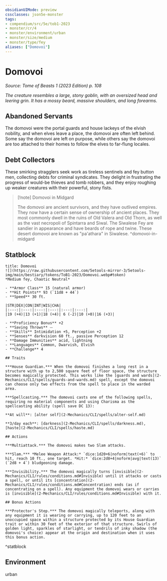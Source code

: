 ```yaml
---
obsidianUIMode: preview
cssclasses: json5e-monster
tags:
- compendium/src/5e/tob1-2023
- monster/cr/4
- monster/environment/urban
- monster/size/medium
- monster/type/fey
aliases: ["Domovoi"]
---
```

# Domovoi
*Source: Tome of Beasts 1 (2023 Edition) p. 108*  

*The creature resembles a large, stony goblin, with an oversized head and leering grin. It has a mossy beard, massive shoulders, and long forearms.*

## Abandoned Servants

The domovoi were the portal guards and house lackeys of the elvish nobility, and when elves leave a place, the domovoi are often left behind. Some say the domovoi are left on purpose, while others say the domovoi are too attached to their homes to follow the elves to far-flung locales.

## Debt Collectors

These smirking stragglers seek work as tireless sentinels and fey button men, collecting debts for criminal syndicates. They delight in frustrating the progress of would-be thieves and tomb robbers, and they enjoy roughing up weaker creatures with their powerful, stony fists.

> [!note] Domovoi in Midgard
> 
> The domovoi are ancient survivors, and they have outlived empires. They now have a certain sense of ownership of ancient places. They most commonly dwell in the ruins of Old Valera and Old Thorn, as well as the vast necropoli of Spintarra and Siwal. The Siwalese Fey are sandier in appearance and have beards of rope and twine. These desert domovoi are known as "pa'athara" in Siwalese.
^domovoi-in-midgard

## Statblock

```ad-statblock
title: Domovoi
![](https://raw.githubusercontent.com/5etools-mirror-3/5etools-img/main/bestiary/tokens/ToB1-2023/Domovoi.webp#token)
*Medium fey, Chaotic Neutral*

- **Armor Class** 15 (natural armor)
- **Hit Points** 93 (`11d8 + 44`)
- **Speed** 30 ft.

|STR|DEX|CON|INT|WIS|CHA|
|:---:|:---:|:---:|:---:|:---:|:---:|
|19 (+4)|13 (+1)|18 (+4)| 6 (-2)|10 (+0)|16 (+3)|

- **Proficiency Bonus** +2
- **Saving Throws** ⏤
- **Skills** Intimidation +5, Perception +2
- **Senses** darkvision 60 ft., passive Perception 12
- **Damage Immunities** acid, lightning
- **Languages** Common, Dwarvish, Elvish
- **Challenge** 4

## Traits

***House Guardian.*** When the domovoi finishes a long rest in a structure with up to 2,500 square feet of floor space, the structure becomes magically protected. This works like the [guards and wards](2-Mechanics/CLI/spells/guards-and-wards.md) spell, except the domovoi can choose only two effects from the spell to place in the warded area.

***Spellcasting.*** The domovoi casts one of the following spells, requiring no material components and using Charisma as the spellcasting ability (spell save DC 13):

**At will**: [alter self](2-Mechanics/CLI/spells/alter-self.md)

**3/day each**: [darkness](2-Mechanics/CLI/spells/darkness.md), [haste](2-Mechanics/CLI/spells/haste.md)

## Actions

***Multiattack.*** The domovoi makes two Slam attacks.

***Slam.*** *Melee Weapon Attack:* `dice:1d20+6|noform|text(+6)` to hit, reach 10 ft., one target. *Hit:* `dice:2d8+4|noform|avg|text(13)` (`2d8 + 4`) bludgeoning damage.

***Invisibility.*** The domovoi magically turns [invisible](2-Mechanics/CLI/rules/conditions.md#Invisible) until it attacks or casts a spell, or until its [concentration](2-Mechanics/CLI/rules/conditions.md#Concentration) ends (as if concentrating on a spell). Any equipment the domovoi wears or carries is [invisible](2-Mechanics/CLI/rules/conditions.md#Invisible) with it.

## Bonus Actions

***Protector's Step.*** The domovoi magically teleports, along with any equipment it is wearing or carrying, up to 120 feet to an unoccupied space within a structure protected by its House Guardian trait or within 30 feet of the exterior of that structure. Swirls of golden light, sparkles of starlight, or tendrils of inky shadow (the domovoi's choice) appear at the origin and destination when it uses this bonus action.
```
^statblock

## Environment

urban